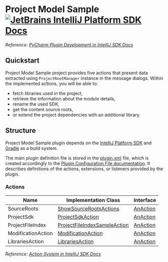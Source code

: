 # Project Model Sample [![JetBrains IntelliJ Platform SDK Docs](https://jb.gg/badges/docs.svg)][docs]
*Reference: [PyCharm Plugin Development in IntelliJ SDK Docs][docs:pycharm]*

## Quickstart

Project Model Sample project provides five actions that present data extracted using `ProjectRootManager` instance
in the message dialogs. Within the implemented actions, you will be able to:
- fetch libraries used in the project,
- retrieve the information about the module details,
- rename the used SDK,
- get the content source roots,
- or extend the project dependencies with an additional library.

## Structure

Project Model Sample
plugin depends on the [IntelliJ Platform SDK][docs] and [Gradle][docs:gradle] as a build system.

The main plugin definition file is stored in the [plugin.xml][file:plugin.xml] file, which is created accordingly
to the [Plugin Configuration File documentation][docs:plugin.xml]. It describes definitions of the actions, extensions,
or listeners provided by the plugin.

### Actions

| Name               | Implementation Class                                              | Interface                |
| ------------------ | ----------------------------------------------------------------- | ------------------------ |
| SourceRoots        | [ShowSourceRootsActions][file:ShowSourceRootsActions]             | [AnAction][sdk:AnAction] |
| ProjectSdk         | [ProjectSdkAction][file:ProjectSdkAction]                         | [AnAction][sdk:AnAction] |
| ProjectFileIndex   | [ProjectFileIndexSampleAction][file:ProjectFileIndexSampleAction] | [AnAction][sdk:AnAction] |
| ModificationAction | [ModificationAction][file:ModificationAction]                     | [AnAction][sdk:AnAction] |
| LibrariesAction    | [LibrariesAction][file:LibrariesAction]                           | [AnAction][sdk:AnAction] |

*Reference: [Action System in IntelliJ SDK Docs][docs:actions]*

[docs]: http://www.jetbrains.org/intellij/sdk/docs
[docs:actions]: https://www.jetbrains.org/intellij/sdk/docs/basics/action_system.html
[docs:pycharm]: https://jetbrains.org/intellij/sdk/docs/products/pycharm.html
[docs:ep]: https://www.jetbrains.org/intellij/sdk/docs/basics/plugin_structure/plugin_extension_points.html
[docs:gradle]: https://www.jetbrains.org/intellij/sdk/docs/tutorials/build_system.html
[docs:plugin.xml]: https://www.jetbrains.org/intellij/sdk/docs/basics/plugin_structure/plugin_configuration_file.html
[docs:listeners]: https://jetbrains.org/intellij/sdk/docs/basics/plugin_structure/plugin_listeners.html

[file:plugin.xml]: ./src/main/resources/META-INF/plugin.xml
[file:ShowSourceRootsActions]: ./src/main/java/org/intellij/sdk/project/model/ShowSourceRootsActions.java
[file:ProjectSdkAction]: ./src/main/java/org/intellij/sdk/project/model/ProjectSdkAction.java
[file:ProjectFileIndexSampleAction]: ./src/main/java/org/intellij/sdk/project/model/ProjectFileIndexSampleAction.java
[file:ModificationAction]: ./src/main/java/org/intellij/sdk/project/model/ModificationAction.java
[file:LibrariesAction]: ./src/main/java/org/intellij/sdk/project/model/LibrariesAction.java

[sdk:AnAction]: upsource:///platform/editor-ui-api/src/com/intellij/openapi/actionSystem/AnAction.java
